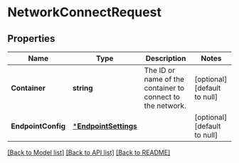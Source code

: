 # NetworkConnectRequest

## Properties
Name | Type | Description | Notes
------------ | ------------- | ------------- | -------------
**Container** | **string** | The ID or name of the container to connect to the network. | [optional] [default to null]
**EndpointConfig** | [***EndpointSettings**](EndpointSettings.md) |  | [optional] [default to null]

[[Back to Model list]](../README.md#documentation-for-models) [[Back to API list]](../README.md#documentation-for-api-endpoints) [[Back to README]](../README.md)



